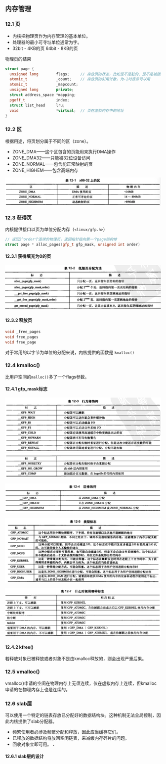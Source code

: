 ## 内存管理

### 12.1 页
- 内核把物理页作为内存管理的基本单位。
- 处理器的最小可寻址单位通常为字。
- 32bit - 4KB的页    64bit - 8KB的页

物理页的结果
```c++
struct page {
  unsigned long        flags;     // 存放页的状态，比如是不是脏的、是不是被锁定等
  atomic_t             _count;    // 存放页的引用计数，为-1时表示可以用
  atomic_t             _mapcount;
  unsigned long        private;
  struct address_space *mapping;
  pgoff_t              index;
  struct list_head     lru;
  void                 *virtual;  // 页在虚拟内存中的地址
}
```

### 12.2 区
根据用途，将页划分属于不同的区（zone）。
- ZONE_DMA——这个区包含的页能用来执行DMA操作
- ZONE_DMA32——只能被32位设备访问
- ZONE_NORMAL——包含能正常映射的页
- ZONE_HIGHEM——包含高端内存

![memory-zone](res/memory-zone.png)

### 12.3 获得页
内核提供接口以页为单位分配内存（`<linux/gfp.h>`）
```c++
// 返回2^order个连续的物理页，返回指针指向第一个page结构体
struct page * alloc_pages(gfp_t gfp_mask, unsigned int order)
```
#### 12.3.1 获得填充为0的页

![low-level-alloc](res/low-level-alloc.png)

#### 12.3.2 释放页

```c++
void _free_pages
void free_pages
void free_page
```
对于常用的以字节为单位的分配来说，内核提供的函数是 `kmalloc()`

### 12.4 kmalloc()
比用户空间的`malloc()`多了一个flags参数。

#### 12.4.1 gfp_mask标志

![](res/action-decoration1.png)
![](res/action-decoration2.png)

![](res/zone-decoration.png)

![](res/type-flags.png)

![](res/when-to-use-what.png)

#### 12.4.2 kfree()

若释放对象已被释放或者对象不是由kmalloc释放的，则会出现严重后果。

### 12.5 vmalloc()

vmalloc()申请的空间在物理内存上无须连续，仅在虚拟内存上连续，但kmalloc申请的在物理内存上也是连续的。

### 12.6 slab层

可以使用一个特定的链表存放已分配好的数据结构块。这种机制无法全局控制，因此内核提供了slab分配器。

- 频繁使用者必涉及频繁分配和释放，因此应当缓存它们。
- 已释放的数据结构将放回空闲链表，来减缓内存碎片的问题。
- 回收对象立即可用。
、
#### 12.6.1 slab层的设计